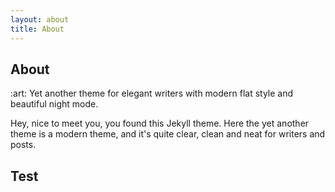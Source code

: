 ```yaml
---
layout: about
title: About
---
```


<h2>About</h2>

<p>
:art:&nbsp;Yet another theme for elegant writers with modern flat style
and beautiful night mode.
</p>

<p>
Hey, nice to meet you, you found this Jekyll theme. Here the yet another
theme is a modern theme, and it's quite clear, clean and neat for writers
and posts.
</p>

## Test